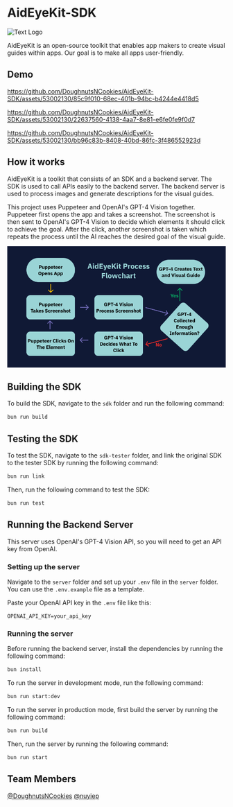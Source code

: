 # AidEyeKit-SDK

![Text Logo](https://github.com/DoughnutsNCookies/AidEyeKit-SDK/assets/53002130/7ce1cc9d-397c-425c-9153-c9c5cbd039a1)

AidEyeKit is an open-source toolkit that enables app makers to create visual guides within apps. Our goal is to make all apps user-friendly.

## Demo
https://github.com/DoughnutsNCookies/AidEyeKit-SDK/assets/53002130/85c9f010-68ec-401b-94bc-b4244e4418d5

https://github.com/DoughnutsNCookies/AidEyeKit-SDK/assets/53002130/22637560-4138-4aa7-8e81-e6fe0fe9f0d7

https://github.com/DoughnutsNCookies/AidEyeKit-SDK/assets/53002130/bb96c83b-8408-40bd-86fc-3f486552923d

## How it works

AidEyeKit is a toolkit that consists of an SDK and a backend server. The SDK is used to call APIs easily to the backend server. The backend server is used to process images and generate descriptions for the visual guides.

This project uses Puppeteer and OpenAI's GPT-4 Vision together. Puppeteer first opens the app and takes a screenshot. The screenshot is then sent to OpenAI's GPT-4 Vision to decide which elements it should click to achieve the goal. After the click, another screenshot is taken which repeats the process until the AI reaches the desired goal of the visual guide.

<img src="github/FlowChart.png" alt="AidEyeKit Workflow Diagram">

## Building the SDK

To build the SDK, navigate to the `sdk` folder and run the following command:

```sh
bun run build
```

## Testing the SDK

To test the SDK, navigate to the `sdk-tester` folder, and link the original SDK to the tester SDK by running the following command:

```sh
bun run link
```

Then, run the following command to test the SDK:

```sh
bun run test
```

## Running the Backend Server

This server uses OpenAI's GPT-4 Vision API, so you will need to get an API key from OpenAI.

### Setting up the server

Navigate to the `server` folder and set up your `.env` file in the `server` folder. You can use the `.env.example` file as a template.

Paste your OpenAI API key in the `.env` file like this:

```
OPENAI_API_KEY=your_api_key
```

### Running the server

Before running the backend server, install the dependencies by running the following command:

```sh
bun install
```

To run the server in development mode, run the following command:

```sh
bun run start:dev
```

To run the server in production mode, first build the server by running the following command:

```sh
bun run build
```

Then, run the server by running the following command:

```sh
bun run start
```

## Team Members

[@DoughnutsNCookies](https://www.github.com/DoughnutsNCookies)
[@nuyiep](https://www.github.com/nuyiep)
